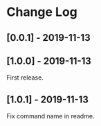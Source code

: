 # Change Log

## [0.0.1] - 2019-11-13

## [1.0.0] - 2019-11-13
First release.

## [1.0.1] - 2019-11-13
Fix command name in readme.
